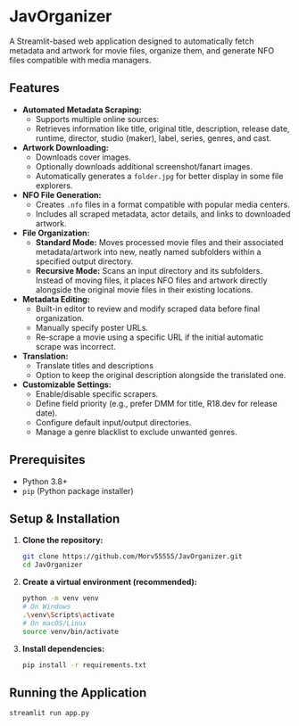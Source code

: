 # JavOrganizer

A Streamlit-based web application designed to automatically fetch metadata and artwork for movie files, organize them, and generate NFO files compatible with media managers.

## Features

*   **Automated Metadata Scraping:**
    *   Supports multiple online sources:
    *   Retrieves information like title, original title, description, release date, runtime, director, studio (maker), label, series, genres, and cast.
*   **Artwork Downloading:**
    *   Downloads cover images.
    *   Optionally downloads additional screenshot/fanart images.
    *   Automatically generates a `folder.jpg` for better display in some file explorers.
*   **NFO File Generation:**
    *   Creates `.nfo` files in a format compatible with popular media centers.
    *   Includes all scraped metadata, actor details, and links to downloaded artwork.
*   **File Organization:**
    *   **Standard Mode:** Moves processed movie files and their associated metadata/artwork into new, neatly named subfolders within a specified output directory.
    *   **Recursive Mode:** Scans an input directory and its subfolders. Instead of moving files, it places NFO files and artwork directly alongside the original movie files in their existing locations.
*   **Metadata Editing:**
    *   Built-in editor to review and modify scraped data before final organization.
    *   Manually specify poster URLs.
    *   Re-scrape a movie using a specific URL if the initial automatic scrape was incorrect.
*   **Translation:**
    *   Translate titles and descriptions
    *   Option to keep the original description alongside the translated one.
*   **Customizable Settings:**
    *   Enable/disable specific scrapers.
    *   Define field priority (e.g., prefer DMM for title, R18.dev for release date).
    *   Configure default input/output directories.
    *   Manage a genre blacklist to exclude unwanted genres.

## Prerequisites

*   Python 3.8+
*   `pip` (Python package installer)

## Setup & Installation

1.  **Clone the repository:**
    ```bash
    git clone https://github.com/Morv55555/JavOrganizer.git
    cd JavOrganizer
    ```

2.  **Create a virtual environment (recommended):**
    ```bash
    python -m venv venv
    # On Windows
    .\venv\Scripts\activate
    # On macOS/Linux
    source venv/bin/activate
    ```

3.  **Install dependencies:**
    ```bash
    pip install -r requirements.txt
    ```

## Running the Application
```bash
streamlit run app.py
```

